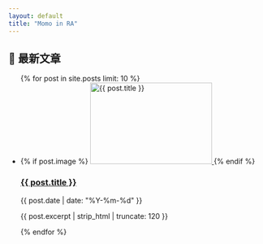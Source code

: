 ```yaml
---
layout: default
title: "Momo in RA"
---
```


<h2>📝 最新文章</h2>

<ul class="post-list">
  {% for post in site.posts limit: 10 %}
    <li class="post-item">
      {% if post.image %}
        <a href="{{ post.url | relative_url }}" class="thumb-wrap" aria-label="{{ post.title }}">
          <img
            src="{{ post.image | relative_url }}"
            alt="{{ post.title }}"
            class="post-thumb"
            loading="lazy"
            width="240" height="160">
        </a>
      {% endif %}
      <div class="post-info">
        <h3 class="post-title"><a href="{{ post.url | relative_url }}">{{ post.title }}</a></h3>
        <span class="post-date">{{ post.date | date: "%Y-%m-%d" }}</span>
        <p class="post-excerpt">{{ post.excerpt | strip_html | truncate: 120 }}</p>
      </div>
    </li>
  {% endfor %}
</ul>
